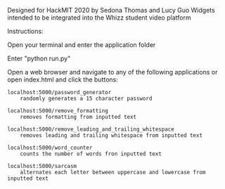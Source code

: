 Designed for HackMIT 2020 by Sedona Thomas and Lucy Guo
Widgets intended to be integrated into the Whizz student video platform

Instructions:

Open your terminal and enter the application folder

Enter "python run.py"

Open a web browser and navigate to any of the following applications or open index.html and click the buttons: 

    localhost:5000/password_generator
        randomly generates a 15 character password
        
    localhost:5000/remove_formatting
        removes formatting from inputted text
        
    localhost:5000/remove_leading_and_trailing_whitespace
        removes leading and trailing whitespace from inputted text 
        
    localhost:5000/word_counter
        counts the number of words fron inputted text
        
    localhost:5000/sarcasm
        alternates each letter between uppercase and lowercase from inputted text
